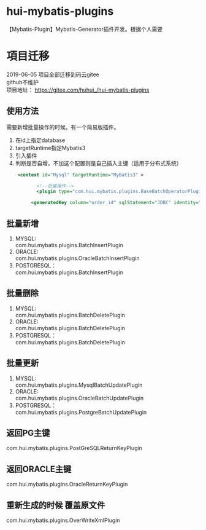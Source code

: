 # hui-mybatis-plugins
【Mybatis-Plugin】Mybatis-Generator插件开发。根据个人需要

# 項目迁移
2019-06-05 项目全部迁移到码云gitee  
github不维护  
项目地址： https://gitee.com/huhui_/hui-mybatis-plugins  

## 使用方法
需要新增批量操作的时候。有一个简易版插件。
1. 在id上指定database
2. targetRuntime指定Mybatis3
3. 引入插件
4. <generatedKey column="order_id" />判断是否自增，不加这个配置则是自己插入主键（适用于分布式系统）
```xml
    <context id="Mysql" targetRuntime="MyBatis3" >
```

```xml
           <!--批量操作-->
           <plugin type="com.hui.mybatis.plugins.BaseBatchOperatorPlugin"/>
```

```xml
         <generatedKey column="order_id" sqlStatement="JDBC" identity="id" />
```

## 批量新增
1. MYSQL: <br> 
com.hui.mybatis.plugins.BatchInsertPlugin
2. ORACLE: <br>
com.hui.mybatis.plugins.OracleBatchInsertPlugin
3. POSTGRESQL：<br>
com.hui.mybatis.plugins.BatchInsertPlugin

## 批量删除
1. MYSQL: <br>
com.hui.mybatis.plugins.BatchDeletePlugin
2. ORACLE: <br>
com.hui.mybatis.plugins.BatchDeletePlugin
3. POSTGRESQL：<br>
com.hui.mybatis.plugins.BatchDeletePlugin

## 批量更新
1. MYSQL: <br>
com.hui.mybatis.plugins.MysqlBatchUpdatePlugin
2. ORACLE: <br>
com.hui.mybatis.plugins.OracleBatchUpdatePlugin
3. POSTGRESQL：<br>
com.hui.mybatis.plugins.PostgreBatchUpdatePlugin

## 返回PG主键
com.hui.mybatis.plugins.PostGreSQLReturnKeyPlugin

## 返回ORACLE主键
com.hui.mybatis.plugins.OracleReturnKeyPlugin

## 重新生成的时候 覆盖原文件
com.hui.mybatis.plugins.OverWriteXmlPlugin



